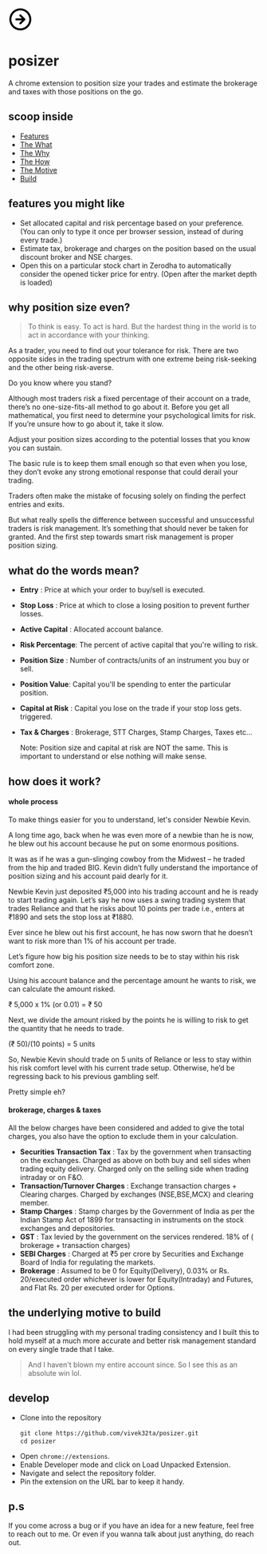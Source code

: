 <img src="https://github.com/vivek32ta/posizer/blob/master/assets/48.png?raw=true"> 

# posizer

A chrome extension to position size your trades and estimate the brokerage and taxes with those positions on the go.

## scoop inside
- [Features](#features-you-might-like)
- [The What](#what-do-the-words-mean)
- [The Why](#why-position-size-even)
- [The How](#how-does-it-work)
- [The Motive](#the-underlying-motive-to-build)
- [Build](#develop)

## features you might like
- Set allocated capital and risk percentage based on your preference. 
	(You can only to type it once per browser session, instead of during every trade.)
- Estimate tax, brokerage and charges on the position based on the usual discount broker and NSE charges.
- Open this on a particular stock chart in Zerodha to automatically consider the opened ticker price for entry. (Open after the market depth is loaded)


## why position size even?

> To think is easy. To act is hard. 
But the hardest thing in the world is to act in accordance with your thinking.

As a trader, you need to find out your tolerance for risk. There are two opposite sides in the trading spectrum with one extreme being risk-seeking and the other being risk-averse.

Do you know where you stand?

Although most traders risk a fixed percentage of their account on a trade, there’s no one-size-fits-all method to go about it. Before you get all mathematical, you first need to determine your psychological limits for risk. If you’re unsure how to go about it, take it slow.

Adjust your position sizes according to the potential losses that you know you can sustain.

The basic rule is to keep them small enough so that even when you lose, they don’t evoke any strong emotional response that could derail your trading.

Traders often make the mistake of focusing solely on finding the perfect entries and exits.

But what really spells the difference between successful and unsuccessful traders is risk management. It’s something that should never be taken for granted. And the first step towards smart risk management is proper position sizing.


## what do the words mean?

- **Entry** : Price at which your order to buy/sell is executed.
- **Stop Loss** : Price at which to close a losing position to prevent further losses.
- **Active Capital** : Allocated account balance.
- **Risk Percentage**: The percent of active capital that you're willing to risk.
- **Position Size** : Number of contracts/units of an instrument you buy or sell.
- **Position Value**: Capital you'll be spending to enter the particular position.
- **Capital at Risk** : Capital you lose on the trade if your stop loss gets. triggered.
- **Tax & Charges** : Brokerage, STT Charges, Stamp Charges, Taxes etc...

	Note: Position size and capital at risk are NOT the same. This is important to understand or else nothing will make sense.

## how does it work?
#### whole process

To make things easier for you to understand, let's consider Newbie Kevin.

A long time ago, back when he was even more of a newbie than he is now, he blew out his account because he put on some enormous positions.

It was as if he was a gun-slinging cowboy from the Midwest – he traded from the hip and traded BIG. Kevin didn’t fully understand the importance of position sizing and his account paid dearly for it.

Newbie Kevin just deposited ₹5,000 into his trading account and he is ready to start trading again. Let’s say he now uses a swing trading system that trades Reliance and that he risks about 10 points per trade i.e., enters at ₹1890 and sets the stop loss at ₹1880.

Ever since he blew out his first account, he has now sworn that he doesn’t want to risk more than 1% of his account per trade.

Let’s figure how big his position size needs to be to stay within his risk comfort zone.

Using his account balance and the percentage amount he wants to risk, we can calculate the amount risked.

₹ 5,000 x 1% (or 0.01) = ₹ 50

Next, we divide the amount risked by the points he is willing to risk to get the quantity that he needs to trade.

(₹ 50)/(10 points) = 5 units

So, Newbie Kevin should trade on 5 units of Reliance or less to stay within his risk comfort level with his current trade setup. Otherwise, he’d be regressing back to his previous gambling self.

Pretty simple eh?

#### brokerage, charges & taxes 
All the below charges have been considered and added to give the total charges, you also have the option to exclude them in your calculation.

- **Securities Transaction Tax** : Tax by the government when transacting on the exchanges. Charged as above on both buy and sell sides when trading equity delivery. Charged only on the selling side when trading intraday or on F&O.
- **Transaction/Turnover Charges** : Exchange transaction charges + Clearing charges. Charged by exchanges (NSE,BSE,MCX) and clearing member.
- **Stamp Charges** : Stamp charges by the Government of India as per the Indian Stamp Act of 1899 for transacting in instruments on the stock exchanges and depositories.
- **GST** : Tax levied by the government on the services rendered. 18% of ( brokerage + transaction charges)
- **SEBI Charges** : Charged at ₹5 per crore by Securities and Exchange Board of India for regulating the markets.
- **Brokerage** : Assumed to be 0 for Equity(Delivery), 0.03% or Rs. 20/executed order whichever is lower for Equity(Intraday) and Futures, and Flat Rs. 20 per executed order for Options.

## the underlying motive to build
I had been struggling with my personal trading consistency and I built this to hold myself at a much more accurate and better risk management standard on every single trade that I take.
> And I haven't blown my entire account since. So I see this as an absolute win lol.

## develop
- Clone into the repository
	```
	git clone https://github.com/vivek32ta/posizer.git
	cd posizer
	```
- Open `chrome://extensions`.
- Enable Developer mode and click on Load Unpacked Extension.
- Navigate and select the repository folder.
- Pin the extension on the URL bar to keep it handy.

## p.s
If you come across a bug or if you have an idea for a new feature, feel free to reach out to me. Or even if you wanna talk about just anything, do reach out.
